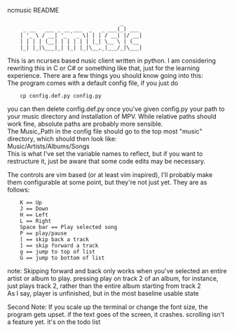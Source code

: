 ncmusic README
<!-- language: lang-none -->
                                        _      
         _ __   ___ _ __ ___  _   _ ___(_) ___ 
        | '_ \ / __| '_ ` _ \| | | / __| |/ __|
        | | | | (__| | | | | | |_| \__ \ | (__ 
        |_| |_|\___|_| |_| |_|\__,_|___/_|\___|

This is an ncurses based nusic client written in python. I am considering rewriting this in C or C# or something like that, just for the learning experience. There are a few things you should know going into this:  
The program comes with a default config file, if you just do 

        cp config.def.py config.py

you can then delete config.def.py once you've given config.py your path to your music directory and installation of MPV. While relative paths should work fine, absolute paths are probably more sensible.  
The Music_Path in the config file should go to the top most "music" directory, which should then look like:  
Music/Artists/Albums/Songs  
This is what I've set the variable names to reflect, but if you want to restructure it, just be aware that some code edits may be necessary.  

The controls are vim based (or at least vim inspired), I'll probably make them configurable at some point, but they're not just yet. They are as follows:  

        K == Up
        J == Down
        H == Left
        L == Right
        Space bar == Play selected song
        P == play/pause
        [ == skip back a track
        ] == skip forward a track
        g == jump to top of list
        G == jump to bottom of list

note: Skipping forward and back only works when you've selected an entire artist or album to play. pressing play on track 2 of an album, for instance, just plays track 2, rather than the entire album starting from track 2  
As I say, player is unfinished, but in the most baseline usable state

Second Note: If you scale up the terminal or change the font size, the program gets upset. if the text goes of the screen, it crashes. scrolling isn't a feature yet. it's on the todo list
